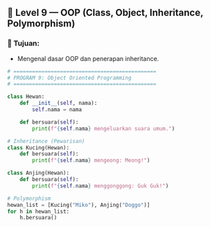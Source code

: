 
## 🧩 Level 9 — OOP (Class, Object, Inheritance, Polymorphism)

### 🎯 Tujuan:
- Mengenal dasar OOP dan penerapan inheritance.

```python
# ==============================================
# PROGRAM 9: Object Oriented Programming
# ==============================================

class Hewan:
    def __init__(self, nama):
        self.nama = nama

    def bersuara(self):
        print(f"{self.nama} mengeluarkan suara umum.")

# Inheritance (Pewarisan)
class Kucing(Hewan):
    def bersuara(self):
        print(f"{self.nama} mengeong: Meong!")

class Anjing(Hewan):
    def bersuara(self):
        print(f"{self.nama} menggonggong: Guk Guk!")

# Polymorphism
hewan_list = [Kucing("Miko"), Anjing("Doggo")]
for h in hewan_list:
    h.bersuara()
```